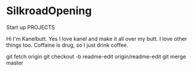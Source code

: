 # SilkroadOpening
Start up PROJECTS

Hi I'm Kanelbutt. Yes I love kanel and make it all over my butt. I love other things too. Coffaine is drug, so I just drink coffee. 

git fetch origin
git checkout -b readme-edit origin/readme-edit
git merge master
